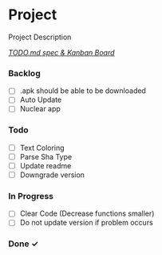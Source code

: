 # Project

Project Description

<em>[TODO.md spec & Kanban Board](https://bit.ly/3fCwKfM)</em>

### Backlog

- [ ] .apk should be able to be downloaded  
- [ ] Auto Update  
- [ ] Nuclear app  

### Todo

- [ ] Text Coloring  
- [ ] Parse Sha Type  
- [ ] Update readme  
- [ ] Downgrade version  

### In Progress

- [ ] Clear Code  (Decrease functions smaller)  
- [ ] Do not update version if problem occurs  

### Done ✓


